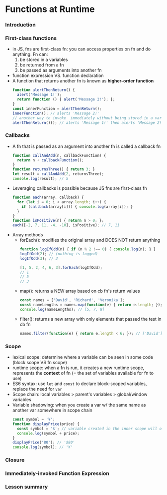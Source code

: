 # Functions at Runtime

### Introduction

### First-class functions
* in JS, fns are first-class fn: you can access properties on fn and do anything. Fn can:
  1. be stored in a variables
  2. be returned from a fn
  3. be passed as arguments into another fn
* function expression VS. function declaration
* A function that returns another fn is known as **higher-order function**
  ```js
  function alertThenReturn() {
    alert('Message 1!');
    return function () { alert('Message 2!'); };
  }
  const innerFunction = alertThenReturn();
  innerFunction(); // alerts 'Message 2!'
  // another way to invoke  immediately without being stored in a variable
  alertThenReturn()(); // alerts 'Message 1!' then alerts 'Message 2!'
    ```
### Callbacks
* A fn that is passed as an argument into another fn is called a callback fn
  ```js
  function callAndAdd(n, callbackFunction) {
    return n + callbackFunction();
  }
  function returnsThree() { return 3; }
  let result = callAndAdd(2, returnsThree);
  console.log(result); // 5
  ```
* Leveraging callbacks is possible because JS fns are first-class fn
  ```js
  function each(array, callback) {
    for (let i = 0; i < array.length; i++) {
      if (callback(array[i])) { console.log(array[i]); }
    }
  }
  function isPositive(n) { return n > 0; };
  each([-2, 7, 11, -4, -10], isPositive); // 7, 11
  ```
* Array methods
  * forEach(): modifies the original array and DOES NOT return anything
    ```js
    function logIfOdd(n) { if (n % 2 !== 0) { console.log(n); } }
    logIfOdd(2); // (nothing is logged)
    logIfOdd(3); // 3

    [1, 5, 2, 4, 6, 3].forEach(logIfOdd);
    // 1
    // 5
    // 3
    ```
  * map(): returns a NEW array based on cb fn's return values
    ```js
    const names = ['David', 'Richard', 'Veronika'];
    const nameLengths = names.map(function(e) { return e.length; });
    console.log(nameLengths); // [5, 7, 8]
    ```
  * filter(): returns a new array with only elements that passed the test in cb fn
    ```js
    names.filter(function(e) { return e.length < 6; }); // ['David']
    ```

### Scope
* lexical scope: determine where a variable can be seen in some code (block scope VS fn scope)
* runtime scope: when a fn is run, it creates a new runtime scope, represents the **context** of fn (= the set of variables available for fn to use)
* ES6 syntax: use `let` and `const` to declare block-scoped variables, replace the need for `var`
* Scope chain: local variables > parent's variables > global/window variables
* Variable shadowing: when you create a var w/ the same name as another var somewhere in scope chain
  ```js
  const symbol = '¥';
  function displayPrice(price) {
    const symbol = '$'; // variable created in the inner scope will override outer scope
    console.log(symbol + price);
  }
  displayPrice('80'); // '$80'
  console.log(symbol); // '¥'
  ```

### Closure

### Immediately-invoked Function Expression

### Lesson summary
